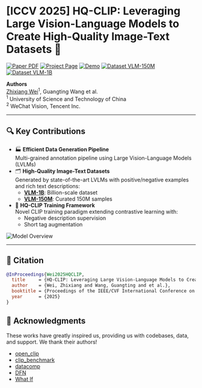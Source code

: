 # [ICCV 2025] HQ-CLIP: Leveraging Large Vision-Language Models to Create High-Quality Image-Text Datasets 🚀

[![Paper PDF](https://img.shields.io/badge/📄_Paper-PDF-critical?logo=adobeacrobatreader)](https://arxiv.org/pdf/xxxx.xxxx.pdf)
[![Project Page](https://img.shields.io/badge/🌐_Project-Page-blue?logo=googlechrome)](https://zxwei.site/hqclip/)
[![Demo](https://img.shields.io/badge/🤗_Demo-HuggingFace_Spaces-yellow)](https://huggingface.co/spaces/zhixiangwei/hqclip)
[![Dataset VLM-150M](https://img.shields.io/badge/📀_Dataset-VLM--150M-brightgreen)](https://huggingface.co/datasets/zhixiangwei/VLM-150M)
[![Dataset VLM-1B](https://img.shields.io/badge/💿_Dataset-VLM--1B-success)](https://huggingface.co/datasets/zhixiangwei/VLM-1B)

**Authors**  
[Zhixiang Wei](https://zxwei.site)<sup>1</sup>, Guangting Wang et al.  
<sup>1</sup> University of Science and Technology of China  
<sup>2</sup> WeChat Vision, Tencent Inc.  

---

## 🔍 Key Contributions

* 🏭 **Efficient Data Generation Pipeline**  
Multi-grained annotation pipeline using Large Vision-Language Models (LVLMs)
* 🗂️ **High-Quality Image-Text Datasets**  
Generated by state-of-the-art LVLMs with positive/negative examples and rich text descriptions:
  - **[VLM-1B](https://huggingface.co/datasets/zhixiangwei/VLM-1B)**: Billion-scale dataset
  - **[VLM-150M](https://huggingface.co/datasets/zhixiangwei/VLM-150M)**: Curated 150M samples
* 🧠 **HQ-CLIP Training Framework**  
Novel CLIP training paradigm extending contrastive learning with:
  - Negative description supervision
  - Short tag augmentation

![Model Overview](https://github.com/user-attachments/assets/e700f75b-e0a5-4328-8466-6b496a4f971d)

---

## 📝 Citation
```bibtex
@InProceedings{Wei2025HQCLIP,
  title     = {HQ-CLIP: Leveraging Large Vision-Language Models to Create High-Quality Image-Text Datasets},
  author    = {Wei, Zhixiang and Wang, Guangting and et al.},
  booktitle = {Proceedings of the IEEE/CVF International Conference on Computer Vision},
  year      = {2025}
}
```

## 🙏 Acknowledgments
These works have greatly inspired us, providing us with codebases, data, and support. We thank their authors!
* [open_clip](https://github.com/mlfoundations/open_clip.git)
* [clip_benchmark](https://github.com/LAION-AI/CLIP_benchmark)
* [datacomp](https://github.com/mlfoundations/datacomp)
* [DFN](https://huggingface.co/collections/apple/dfn-models-data-659ecf85cebd98088a9d9a3b)
* [What If](https://huggingface.co/datasets/UCSC-VLAA/Recap-DataComp-1B)
